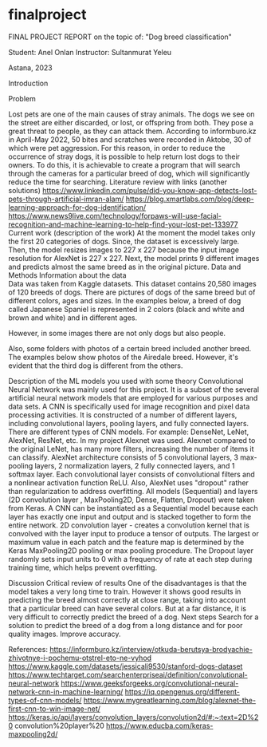 # finalproject



FINAL PROJECT REPORT
on the topic of:
"Dog breed classification"




Student:
 Anel Onlan
Instructor: 
Sultanmurat Yeleu


Astana, 2023











Introduction 

Problem 

Lost pets are one of the main causes of stray animals. The dogs we see on the street are either discarded, or lost, or offspring from both. They pose a great threat to people, as they can attack them. According to informburo.kz in April-May 2022, 50 bites and scratches were recorded in Aktobe, 30 of which were pet aggression. For this reason, in order to reduce the occurrence of stray dogs, it is possible to help return lost dogs to their owners. To do this, it is achievable to create a program that will search through the cameras for a particular breed of dog, which will significantly reduce the time for searching.
Literature review with links (another solutions) 
https://www.linkedin.com/pulse/did-you-know-app-detects-lost-pets-through-artificial-imran-alam/
https://blog.xmartlabs.com/blog/deep-learning-approach-for-dog-identification/
https://www.news9live.com/technology/forpaws-will-use-facial-recognition-and-machine-learning-to-help-find-your-lost-pet-133977
Current work (description of the work) 
At the moment the model takes only the first 20 categories of dogs. Since, the dataset is excessively large. Then, the model resizes images to 227 x 227 because the input image resolution for AlexNet is 227 x 227. Next, the model prints 9 different images and predicts almost the same breed as in the original picture.
Data and Methods
Information about the data  
Data was taken from Kaggle datasets. This dataset contains 20,580 images of 120 breeds of dogs. 
There are pictures of dogs of the same breed but of different colors, ages and sizes. In the examples below, a breed of dog called Japanese Spaniel is represented in 2 colors (black and white and brown and white) and in different ages.




However, in some images there are not only dogs but also people.


Also, some folders with photos of a certain breed included another breed. The examples below show photos of the Airedale breed. However, it's evident that the third dog is different from the others.









Description of the ML models you used with some theory 
	Convolutional Neural Network was mainly used for this project. It is a subset of the several artificial neural network models that are employed for various purposes and data sets. A CNN is specifically used for image recognition and pixel data processing activities. It is constructed of a number of different layers, including convolutional layers, pooling layers, and fully connected layers. There are different types of CNN models. For example: DenseNet, LeNet, AlexNet, ResNet, etc. In my project Alexnet was used. 
	Alexnet compared to the original LeNet, has many more filters, increasing the number of items it can classify. AlexNet architecture consists of 5 convolutional layers, 3 max-pooling layers, 2 normalization layers, 2 fully connected layers, and 1 softmax layer. Each convolutional layer consists of convolutional filters and a nonlinear activation function ReLU. Also, AlexNet uses "dropout" rather than regularization to address overfitting.
	All models (Sequential) and layers (2D convolution layer , MaxPooling2D, Dense, Flatten, Dropout) were taken from Keras. A CNN can be instantiated as a Sequential model because each layer has exactly one input and output and is stacked together to form the entire network. 
	2D convolution layer - creates a convolution kernel that is convolved with the layer input to produce a tensor of outputs.
	The largest or maximum value in each patch and the feature map is determined by the Keras MaxPooling2D pooling or max pooling procedure.
	The Dropout layer randomly sets input units to 0 with a frequency of rate at each step during training time, which helps prevent overfitting.





















Discussion
Critical review of results 
One of the disadvantages is that the model takes a very long time to train. However it shows good results in predicting the breed almost correctly at close range, taking into account that a particular breed can have several colors. But at a far distance, it is very difficult to correctly predict the breed of a dog.
Next steps 
Search for a solution to predict the breed of a dog from a long distance and for poor quality images. Improve accuracy.













References:
https://informburo.kz/interview/otkuda-berutsya-brodyachie-zhivotnye-i-pochemu-otstrel-eto-ne-vyhod
https://www.kaggle.com/datasets/jessicali9530/stanford-dogs-dataset
https://www.techtarget.com/searchenterpriseai/definition/convolutional-neural-network
https://www.geeksforgeeks.org/convolutional-neural-network-cnn-in-machine-learning/
https://iq.opengenus.org/different-types-of-cnn-models/
https://www.mygreatlearning.com/blog/alexnet-the-first-cnn-to-win-image-net/
https://keras.io/api/layers/convolution_layers/convolution2d/#:~:text=2D%20 convolution%20player%20
https://www.educba.com/keras-maxpooling2d/




